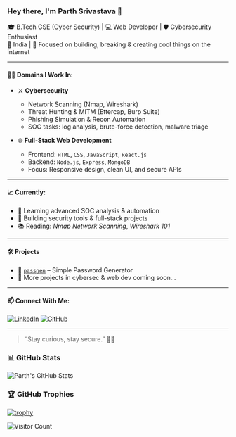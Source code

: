 ### Hey there, I'm Parth Srivastava 👋

🎓 B.Tech CSE (Cyber Security) | 💻 Web Developer | 🛡️ Cybersecurity Enthusiast  
📍 India | 🎯 Focused on building, breaking & creating cool things on the internet

---

#### 👨‍💻 Domains I Work In:

- ⚔️ **Cybersecurity**
  - Network Scanning (Nmap, Wireshark)
  - Threat Hunting & MITM (Ettercap, Burp Suite)
  - Phishing Simulation & Recon Automation
  - SOC tasks: log analysis, brute-force detection, malware triage

- 🌐 **Full-Stack Web Development**
  - Frontend: `HTML`, `CSS`, `JavaScript`, `React.js`
  - Backend: `Node.js`, `Express`, `MongoDB`
  - Focus: Responsive design, clean UI, and secure APIs

---

#### 📈 Currently:
- 🤖 Learning advanced SOC analysis & automation
- 🚀 Building security tools & full-stack projects
- 📚 Reading: *Nmap Network Scanning*, *Wireshark 101*

---

#### 🛠️ Projects

- 🔐 [`passgen`](https://github.com/Paarth1809/passgen) – Simple Password Generator
- 🧠 More projects in cybersec & web dev coming soon...

---

#### 📫 Connect With Me:

[![LinkedIn](https://img.shields.io/badge/LinkedIn-blue?style=for-the-badge&logo=linkedin&logoColor=white)](https://www.linkedin.com/in/parthsrivastava03/)
[![GitHub](https://img.shields.io/badge/GitHub-black?style=for-the-badge&logo=github&logoColor=white)](https://github.com/Paarth1809)

---

> “Stay curious, stay secure.” 🧠🔐  


### 📊 GitHub Stats

![Parth's GitHub Stats](https://github-readme-stats.vercel.app/api?username=Paarth1809&show_icons=true&theme=tokyonight)

### 🏆 GitHub Trophies

[![trophy](https://github-profile-trophy.vercel.app/?username=Paarth1809&theme=radical)](https://github.com/ryo-ma/github-profile-trophy)

![Visitor Count](https://komarev.com/ghpvc/?username=Paarth1809&color=blue&style=flat-square)

